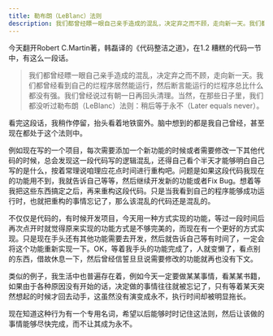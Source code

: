 ```yaml
---
title: 勒布朗（LeBlanc）法则
description: 我们都曾经瞟一眼自己亲手造成的混乱，决定弃之而不顾，走向新一天。我们都曾经看到自己的烂程序居然能运行，然后断言能运行的烂程序总比什么都没有强。我们曾经说过有朝一日再回头清理。当然，在那些日子里，我们都没听过勒布朗（LeBlanc）法则：稍后等于永不（Later equals never）
---
```


今天翻开Robert C.Martin著，韩磊译的《代码整洁之道》，在1.2 糟糕的代码一节中，有这么一段话。

> 我们都曾经瞟一眼自己亲手造成的混乱，决定弃之而不顾，走向新一天。我们都曾经看到自己的烂程序居然能运行，然后断言能运行的烂程序总比什么都没有强。我们曾经说过有朝一日再回头清理。当然，在那些日子里，我们都没听过勒布朗（LeBlanc）法则：稍后等于永不（Later equals never）。

看完这段话，我稍作停留，抬头看着地铁窗外。脑中想到的都是我自己曾经，甚至现在都处于这个法则中。

例如现在写的一个项目，每次需要添加一个新功能的时候或者需要修改一下其他代码的时候，总会发现这一段代码写的逻辑混乱，还得自己看个半天才能够明白自己写的是什么，按着常理说咱理应花点时间进行重构吧。问题是如果这段代码我现在的功能用不到，我就告诉自己等等，然后继续开发新的功能或者Fix Bug。想着等我把这些东西搞定之后，再来重构这段代码。只是当我看到自己的程序能够成功运行时，也就把重构的事情忘记了，那么该混乱的代码还是混乱的。

不仅仅是代码的，有时候开发项目，今天用一种方式实现的功能，等过一段时间后再次点开时就觉得原来实现的功能方式是不够完美的，而现在有一个更好的方式实现。只是现在手头还有其他功能需要去开发，然后就告诉自己等有时间了，一定会将这个功能重新实现一下。OK，等着我手头的功能完成了，人就变懒了，看点别的东西，借故休息一下，然后曾经信誓旦旦说需要修改的功能就再也没有下文。

类似的例子，我生活中也普遍存在着，例如今天一定要做某某事情，看某某书籍，如果由于各种原因没有开始的话，决定做的事情往往就被忘记了，只有等着某天突然想起的时候才回去动手，这虽然没有演变成永不，执行时间却被明显拖长。

现在知道这种行为有一个专用名词，希望以后能够时时记住这法则，然后让该做的事情能够尽快完成，而不让其成为永不。
